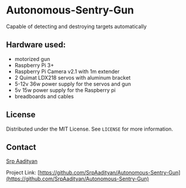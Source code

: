 # Autonomous-Sentry-Gun

Capable of detecting and destroying targets automatically

## Hardware used:
  - motorized gun
  - Raspberry Pi 3+
  - Raspberry Pi Camera v2.1 with 1m extender
  - 2 Quimat LDX218 servos with aluminum bracket
  - 5-12v 36w power supply for the servos and gun
  - 5v 15w power supply for the Raspberry pi
  - breadboards and cables

## License

Distributed under the MIT License. See `LICENSE` for more information.

## Contact

[Srp Aadityan](https://srpaadityan.github.io/Portfoilo)

Project Link: [https://github.com/SrpAadityan/Autonomous-Sentry-Gun](https://github.com/SrpAadityan/Autonomous-Sentry-Gun)

